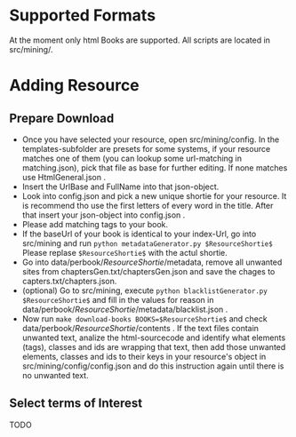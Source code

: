 # Supported Formats

At the moment only html Books are supported.
All scripts are located in src/mining/.

# Adding Resource

## Prepare Download

* Once you have selected your resource, open src/mining/config. In the templates-subfolder are presets for some systems, if your resource matches one of them (you can lookup some url-matching in matching.json), pick that file as base for further editing. If none matches use HtmlGeneral.json .
* Insert the UrlBase and FullName into that json-object.
* Look into config.json and pick a new unique shortie for your resource. It is recommend tho use the first letters of every word in the title. After that insert your json-object into config.json .
* Please add matching tags to your book.
* If the baseUrl of your book is identical to your index-Url, go into src/mining and run ```python metadataGenerator.py $ResourceShortie$``` Please replase `$ResourceShortie$` with the actul shortie.
* Go into data/perbook/$ResourceShortie$/metadata, remove all unwanted sites from chaptersGen.txt/chaptersGen.json and save the chages to capters.txt/chapters.json.
* (optional) Go to src/mining, execute ```python blacklistGenerator.py $ResourceShortie$``` and fill in the values for reason in data/perbook/$ResourceShortie$/metadata/blacklist.json .
* Now run ``` make download-books BOOKS=$ResourceShortie$ ``` and check data/perbook/$ResourceShortie$/contents . If the text files contain unwanted text, analize the html-sourcecode and identify what elements (tags), classes and ids are wrapping that text, then add those unwanted elements, classes and ids to their keys in your resource's object in src/mining/config/config.json and do this instruction again until there is no unwanted text.

## Select terms of Interest

TODO
